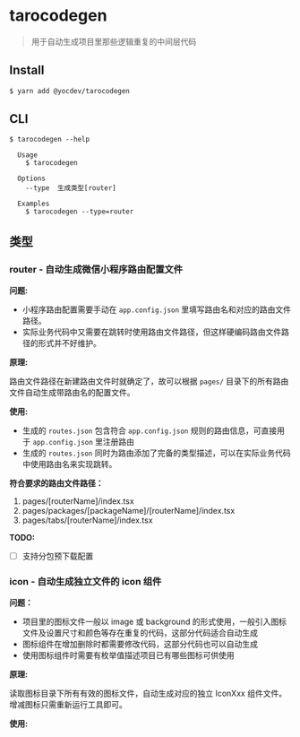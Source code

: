 # tarocodegen

> 用于自动生成项目里那些逻辑重复的中间层代码

## Install

```bash
$ yarn add @yocdev/tarocodegen
```

## CLI

```
$ tarocodegen --help

  Usage
    $ tarocodegen

  Options
    --type  生成类型[router]

  Examples
    $ tarocodegen --type=router
```

## 类型
### router - 自动生成微信小程序路由配置文件
**问题:**
- 小程序路由配置需要手动在 `app.config.json` 里填写路由名和对应的路由文件路径。
- 实际业务代码中又需要在跳转时使用路由文件路径，但这样硬编码路由文件路径的形式并不好维护。

**原理:**

路由文件路径在新建路由文件时就确定了，故可以根据 `pages/` 目录下的所有路由文件自动生成带路由名的配置文件。

**使用:**
- 生成的 `routes.json` 包含符合 `app.config.json` 规则的路由信息，可直接用于 `app.config.json` 里注册路由
- 生成的 `routes.json` 同时为路由添加了完备的类型描述，可以在实际业务代码中使用路由名来实现跳转。

**符合要求的路由文件路径：**
1. pages/[routerName]/index.tsx
2. pages/packages/[packageName]/[routerName]/index.tsx
3. pages/tabs/[routerName]/index.tsx

**TODO:**
- [ ] 支持分包预下载配置


### icon - 自动生成独立文件的 icon 组件
**问题：**
- 项目里的图标文件一般以 image 或 background 的形式使用，一般引入图标文件及设置尺寸和颜色等存在重复的代码，这部分代码适合自动生成
- 图标组件在增加删除时都需要修改代码，这部分代码也可以自动生成
- 使用图标组件时需要有枚举值描述项目已有哪些图标可供使用

**原理:**

读取图标目录下所有有效的图标文件，自动生成对应的独立 IconXxx 组件文件。增减图标只需重新运行工具即可。

**使用:**

